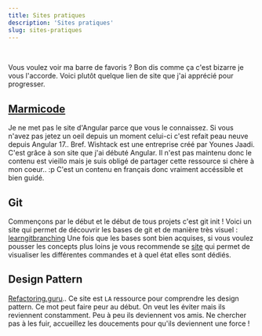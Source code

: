 ```yaml
---
title: Sites pratiques
description: 'Sites pratiques'
slug: sites-pratiques
---
```


<br/>

Vous voulez voir ma barre de favoris ? Bon dis comme ça c'est bizarre je vous l'accorde. Voici plutôt quelque lien de site que j'ai apprécié pour progresser.

## [Marmicode](https://guide-angular.wishtack.io/)

Je ne met pas le site d'Angular parce que vous le connaissez. Si vous n'avez pas jetez un oeil depuis un moment celui-ci c'est refait peau neuve depuis Angular 17.. Bref.
Wishtack est une entreprise créé par Younes Jaadi. C'est grâce à son site que j'ai débuté Angular. Il n'est pas maintenu donc le contenu est vieillo mais je suis obligé de partager cette ressource si chère à mon coeur.. :p
C'est un contenu en français donc vraiment accéssible et bien guidé.

## Git

Commençons par le début et le début de tous projets c'est git init !
Voici un site qui permet de découvrir les bases de git et de manière très visuel : [learngitbranching](https://learngitbranching.js.org/?locale=fr_FR)
Une fois que les bases sont bien acquises, si vous voulez pousser les concepts plus loins je vous recommende se [site](https://ndpsoftware.com/git-cheatsheet.html#loc=workspace;) qui permet de visualiser les différentes commandes et à quel état elles sont dédiés.

## Design Pattern

[Refactoring.guru](https://refactoring.guru/).. Ce site est `LA` ressource pour comprendre les design pattern. Ce mot peut faire peur au début. On veut les éviter mais ils reviennent constamment. Peu à peu ils deviennent vos amis. Ne chercher pas à les fuir, accueillez les doucements pour qu'ils deviennent une force !
